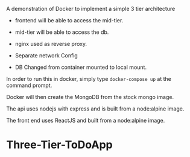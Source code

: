 A demonstration of Docker to implement a simple 3 tier architecture

* frontend will be able to access the mid-tier.
* mid-tier will be able to access the db.
* nginx used as reverse proxy.

* Separate network Config
* DB Changed from container mounted to local mount.


In order to run this in docker, 
simply type ```docker-compose up``` at the command prompt.

Docker will then create the MongoDB from the stock mongo image.

The api uses nodejs with express and is built from a node:alpine image.

The front end uses ReactJS and built from a node:alpine image.

# Three-Tier-ToDoApp

